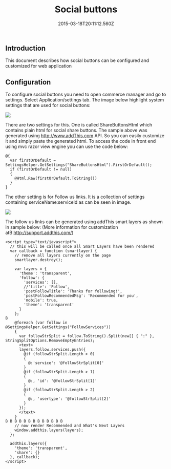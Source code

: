 ﻿---
title: Social buttons
description: Social buttons
layout: docs
date: 2015-03-18T20:11:12.560Z
priority: 8
---
## Introduction

This document describes how social buttons can be configured and customized for web application

## Configuration

To configure social buttons you need to open commerce manager and go to settings. Select Application/settings tab. The image below highlight system settings that are used for social buttons:

<img src="../../../../assets/images/settings.png" />

There are two settings for this. One is called ShareButtonsHtml which contains plain html for social share buttons. The sample above was generated using http://www.addThis.com API. So you can easily customize it and simply paste the generated html. To access the code in front end using mvc razor view engine you can use the code below:

```
@{
  var firstOrDefault = SettingsHelper.GetSettings("ShareButtonsHtml").FirstOrDefault();
  if (firstOrDefault != null)
  {
    @Html.Raw(firstOrDefault.ToString())
  }
}
```

The other setting is for Follow us links. It is a collection of settings containing serviceName:serviceId as can be seen in image.

<img src="../../../../assets/images/FollowLinks.png" />

The follow us links can be generated using addThis smart layers as shown in sample below: (More information for customization atВ <a href="http://support.addthis.com/" rel="nofollow">http://support.addthis.com/</a>)

```
<script type="text/javascript">
  // this will be called once all Smart Layers have been rendered
  var callback = function (smartlayer) {
    // remove all layers currently on the page
    smartlayer.destroy();

    var layers = {
      'theme': 'transparent',
      'follow': {
        'services': [],
        //'title': 'Follow',
        'postFollowTitle': 'Thanks for following!',
        'postFollowRecommendedMsg': 'Recommended for you',
        'mobile': true,
        'theme': 'transparent'
      }
    };
В 
    @foreach (var follow in @SettingsHelper.GetSettings("FollowServices"))
    {
      var followStrSplit = follow.ToString().Split(new[] { ":" }, StringSplitOptions.RemoveEmptyEntries);
      <text>
      layers.follow.services.push({
        @if (followStrSplit.Length > 0)
        {
          @:'service': '@followStrSplit[0]'
        }
        @if (followStrSplit.Length > 1)
        {
          @:, 'id': '@followStrSplit[1]'
        }
        @if (followStrSplit.Length > 2)
        {
          @:, 'usertype': '@followStrSplit[2]'
        }
      });
      </text>
    }
В В В В В В В В В В В В В 
    // now render Recommended and What's Next Layers
    window.addthis.layers(layers);
  };

  addthis.layers({
    'theme': 'transparent',
    'share': {}
  }, callback);
</script>
```
